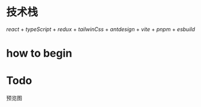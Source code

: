 # 技术栈

*react* + *typeScript* + *redux* + *tailwinCss* + *antdesign* + *vite* + *pnpm* + *esbuild* 

# how to begin


# Todo

预览图
